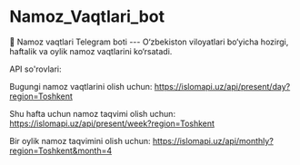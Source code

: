 # Namoz_Vaqtlari_bot
🕋 Namoz vaqtlari Telegram boti ---  O‘zbekiston viloyatlari bo‘yicha hozirgi, haftalik va oylik namoz vaqtlarini ko‘rsatadi.



API so'rovlari:

Bugungi namoz vaqtlarini olish uchun: https://islomapi.uz/api/present/day?region=Toshkent

Shu hafta uchun namoz taqvimi olish uchun: https://islomapi.uz/api/present/week?region=Toshkent

Bir oylik namoz taqvimini olish uchun: https://islomapi.uz/api/monthly?region=Toshkent&month=4

